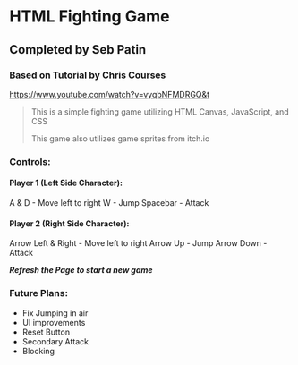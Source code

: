 # HTML Fighting Game

## Completed by Seb Patin


### Based on Tutorial by Chris Courses
https://www.youtube.com/watch?v=vyqbNFMDRGQ&t
> 
> This is a simple fighting game utilizing HTML Canvas, JavaScript, and CSS
> 
> This game also utilizes game sprites from itch.io


### Controls:

#### Player 1 (Left Side Character):
A & D - Move left to right
W - Jump
Spacebar - Attack

#### Player 2 (Right Side Character):
Arrow Left & Right - Move left to right
Arrow Up - Jump
Arrow Down - Attack

***Refresh the Page to start a new game***

### Future Plans: 

- Fix Jumping in air
- UI improvements
- Reset Button
- Secondary Attack
- Blocking